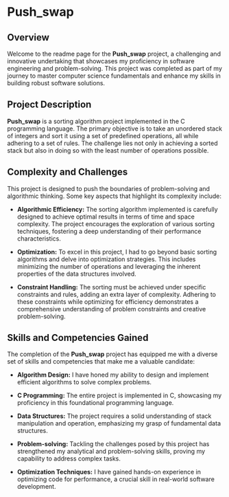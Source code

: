 # Push_swap

## Overview

Welcome to the readme page for the **Push_swap** project, a challenging and innovative undertaking that showcases my proficiency in software engineering and problem-solving. This project was completed as part of my journey to master computer science fundamentals and enhance my skills in building robust software solutions.

## Project Description

**Push_swap** is a sorting algorithm project implemented in the C programming language. The primary objective is to take an unordered stack of integers and sort it using a set of predefined operations, all while adhering to a set of rules. The challenge lies not only in achieving a sorted stack but also in doing so with the least number of operations possible.

## Complexity and Challenges

This project is designed to push the boundaries of problem-solving and algorithmic thinking. Some key aspects that highlight its complexity include:

- **Algorithmic Efficiency:** The sorting algorithm implemented is carefully designed to achieve optimal results in terms of time and space complexity. The project encourages the exploration of various sorting techniques, fostering a deep understanding of their performance characteristics.

- **Optimization:** To excel in this project, I had to go beyond basic sorting algorithms and delve into optimization strategies. This includes minimizing the number of operations and leveraging the inherent properties of the data structures involved.

- **Constraint Handling:** The sorting must be achieved under specific constraints and rules, adding an extra layer of complexity. Adhering to these constraints while optimizing for efficiency demonstrates a comprehensive understanding of problem constraints and creative problem-solving.

## Skills and Competencies Gained

The completion of the **Push_swap** project has equipped me with a diverse set of skills and competencies that make me a valuable candidate:

- **Algorithm Design:** I have honed my ability to design and implement efficient algorithms to solve complex problems.

- **C Programming:** The entire project is implemented in C, showcasing my proficiency in this foundational programming language.

- **Data Structures:** The project requires a solid understanding of stack manipulation and operation, emphasizing my grasp of fundamental data structures.

- **Problem-solving:** Tackling the challenges posed by this project has strengthened my analytical and problem-solving skills, proving my capability to address complex tasks.

- **Optimization Techniques:** I have gained hands-on experience in optimizing code for performance, a crucial skill in real-world software development.
